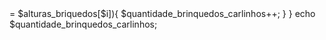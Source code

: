 <?php

$capacidade_cabine = 12;
$quantidade_alunos = 55;

$capacidade_real = $capacidade_cabine - 1;

$quantidade_viagens = floor(($quantidade_alunos + $capacidade_real - 1) / $capacidade_real);

echo $quantidade_viagens;


<?php

$numero_brinquedos = 1;
$altura_carlitos = 100;
$alturas_briquedos = [100];

$quantidade_brinquedos_carlinhos = 0;

for ($i = 0; $i < $numero_brinquedos; $i++){
    if($altura_carlitos >= $alturas_briquedos[$i]){
        $quantidade_brinquedos_carlinhos++;
    }
}

echo $quantidade_brinquedos_carlinhos;
